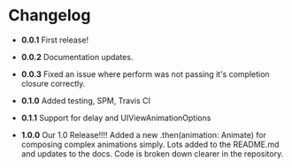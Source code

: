 # Changelog

* **0.0.1** First release!

* **0.0.2** Documentation updates.

* **0.0.3** Fixed an issue where perform was not passing it's completion closure correctly.

* **0.1.0** Added testing, SPM, Travis CI

* **0.1.1** Support for delay and UIViewAnimationOptions

* **1.0.0** Our 1.0 Release!!!! Added a new .then(animation: Animate) for composing complex animations simply. Lots added to the README.md and updates to the docs. Code is broken down clearer in the repository.